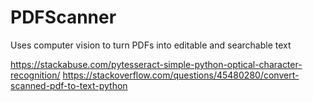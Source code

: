 # PDFScanner
Uses computer vision to turn PDFs into editable and searchable text

https://stackabuse.com/pytesseract-simple-python-optical-character-recognition/
https://stackoverflow.com/questions/45480280/convert-scanned-pdf-to-text-python

